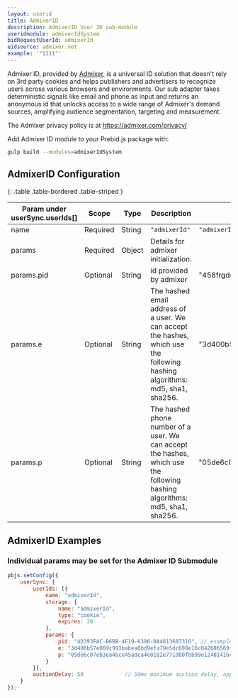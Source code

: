 ```yaml
---
layout: userid
title: AdmixerID
description: AdmixerID User ID sub-module
useridmodule: admixerIdSystem
bidRequestUserId: admixerId
eidsource: admixer.net
example: '"1111"'
---
```



Admixer ID, provided by [Admixer](https://admixer.com/), is a universal ID solution that doesn't rely on 3rd party cookies and helps publishers and advertisers to recognize users across various browsers and environments.  Our sub adapter takes deterministic signals like email and phone as input and returns an anonymous id that unlocks access to a wide range of Admixer's demand sources, amplifying audience segmentation, targeting and measurement.

The Admixer privacy policy is at <https://admixer.com/privacy/>

Add Admixer ID module to your Prebid.js package with:

```bash
gulp build --modules=admixerIdSystem
```

## AdmixerID Configuration

{: .table .table-bordered .table-striped }

| Param under userSync.userIds[] | Scope | Type | Description | Example |
| --- | --- | --- | --- | --- |
| name | Required | String | `"admixerId"` | `"admixerId"` |
| params | Required | Object | Details for admixer initialization. | |
| params.pid | Optional | String | id provided by admixer | "458frgde-djd7-3ert-gyhu-12fghy76dnmko" |
| params.e | Optional | String | The hashed email address of a user. We can accept the hashes, which use the following hashing algorithms: md5, sha1, sha256. | "3d400b57e069c993babea0bd9efa79e5dc698e16c042686569faae20391fd7ea" |
| params.p | Optional | String | The hashed phone number of a user. We can accept the hashes, which use the following hashing algorithms: md5, sha1, sha256. | "05de6c07eb3ea4bce45adca4e0182e771d80fbb99e12401416ca84ddf94c3eb9" |

## AdmixerID Examples

### Individual params may be set for the Admixer ID Submodule

```javascript
pbjs.setConfig({
    userSync: {
        userIds: [{
            name: "admixerId",
            storage: {
                name: "admixerId",
                type: "cookie",
                expires: 30
            },
            params: {
                pid: "4D393FAC-B6BB-4E19-8396-0A4813607316", // example id
                e: "3d400b57e069c993babea0bd9efa79e5dc698e16c042686569faae20391fd7ea", // example hashed email (sha256)
                p: "05de6c07eb3ea4bce45adca4e0182e771d80fbb99e12401416ca84ddf94c3eb9" //example hashed phone (sha256)
            }
        }],
        auctionDelay: 50             // 50ms maximum auction delay, applies to all userId modules
    }
});
```

